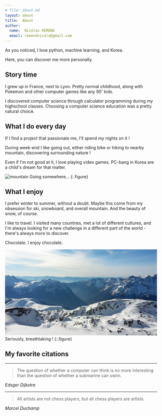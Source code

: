 ```yaml
---
# file: about.md
layout: about
title:  About
author:
  name:  Nicolas REMOND
  email: remondnicola@gmail.com
---
```


As you noticed, I love python, machine learning, and Korea.

Here, you can discover me more personally.

## Story time

I grew up in France, next to Lyon. Pretty normal childhood, along with Pokemon and other computer games like any 90' kids.

I discovered computer science through calculator programming during my highschool classes. Choosing a computer science education was a pretty natural choice.

## What I do every day

If I find a project that passionate me, I'll spend my nights on it !

During week-end I like going out, either riding bike or hiking to nearby mountain, discovering surrounding nature !

Even if I'm not good at it, I love playing video games. PC-bang in Korea are a child's dream for that matter.

![mountain](/assets/img/about/velo.jpg)
Going somewhere...
{:.figure}

## What I enjoy

I prefer winter to summer, without a doubt. Maybe this come from my obsession for ski, snowboard, and overall mountain. And the beauty of snow, of course.

I like to travel. I visited many countries, met a lot of different cultures, and I'm always looking for a new challenge in a different part of the world - there's always more to discover.

Chocolate. I enjoy chocolate.

![mountain](/assets/img/about/mountain.jpg)
Seriously, breathtaking !
{:.figure}

## My favorite citations

---

> The question of whether a computer can think is no more interesting than the question of whether a submarine can swim.

_Edsger Dijkstra_

---

> All artists are not chess players, but all chess players are artists.

_Marcel Duchamp_